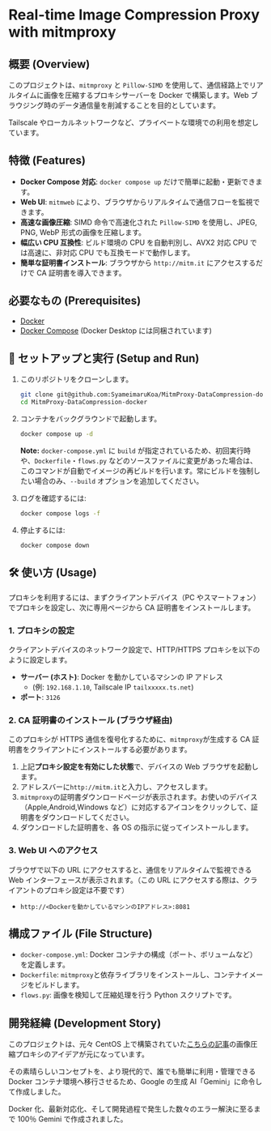 # Real-time Image Compression Proxy with mitmproxy

## 概要 (Overview)

このプロジェクトは、`mitmproxy` と `Pillow-SIMD` を使用して、通信経路上でリアルタイムに画像を圧縮するプロキシサーバーを Docker で構築します。Web ブラウジング時のデータ通信量を削減することを目的としています。

Tailscale やローカルネットワークなど、プライベートな環境での利用を想定しています。

## 特徴 (Features)

- **Docker Compose 対応**: `docker compose up` だけで簡単に起動・更新できます。
- **Web UI**: `mitmweb` により、ブラウザからリアルタイムで通信フローを監視できます。
- **高速な画像圧縮**: SIMD 命令で高速化された `Pillow-SIMD` を使用し、JPEG, PNG, WebP 形式の画像を圧縮します。
- **幅広い CPU 互換性**: ビルド環境の CPU を自動判別し、AVX2 対応 CPU では高速に、非対応 CPU でも互換モードで動作します。
- **簡単な証明書インストール**: ブラウザから `http://mitm.it` にアクセスするだけで CA 証明書を導入できます。

## 必要なもの (Prerequisites)

- [Docker](https://www.docker.com/get-started)
- [Docker Compose](https://docs.docker.com/compose/install/) (Docker Desktop には同梱されています)

## 🚀 セットアップと実行 (Setup and Run)

1. このリポジトリをクローンします。

   ```bash
   git clone git@github.com:SyameimaruKoa/MitmProxy-DataCompression-docker.git
   cd MitmProxy-DataCompression-docker
   ```

2. コンテナをバックグラウンドで起動します。

   ```bash
   docker compose up -d
   ```

   **Note:** `docker-compose.yml` に `build` が指定されているため、初回実行時や、`Dockerfile`・`flows.py` などのソースファイルに変更があった場合は、このコマンドが自動でイメージの再ビルドを行います。常にビルドを強制したい場合のみ、`--build` オプションを追加してください。

3. ログを確認するには:

   ```bash
   docker compose logs -f
   ```

4. 停止するには:

   ```bash
   docker compose down
   ```

## 🛠️ 使い方 (Usage)

プロキシを利用するには、まずクライアントデバイス（PC やスマートフォン）でプロキシを設定し、次に専用ページから CA 証明書をインストールします。

### 1. プロキシの設定

クライアントデバイスのネットワーク設定で、HTTP/HTTPS プロキシを以下のように設定します。

- **サーバー (ホスト)**: Docker を動かしているマシンの IP アドレス
  - (例: `192.168.1.10`, Tailscale IP `tailxxxxx.ts.net`)
- **ポート**: `3126`

### 2. CA 証明書のインストール (ブラウザ経由)

このプロキシが HTTPS 通信を復号化するために、`mitmproxy`が生成する CA 証明書をクライアントにインストールする必要があります。

1. 上記**プロキシ設定を有効にした状態**で、デバイスの Web ブラウザを起動します。
2. アドレスバーに`http://mitm.it`と入力し、アクセスします。
3. `mitmproxy`の証明書ダウンロードページが表示されます。お使いのデバイス（Apple,Android,Windows など）に対応するアイコンをクリックして、証明書をダウンロードしてください。
4. ダウンロードした証明書を、各 OS の指示に従ってインストールします。

### 3. Web UI へのアクセス

ブラウザで以下の URL にアクセスすると、通信をリアルタイムで監視できる Web インターフェースが表示されます。（この URL にアクセスする際は、クライアントのプロキシ設定は不要です）

- `http://<Dockerを動かしているマシンのIPアドレス>:8081`

## 構成ファイル (File Structure)

- `docker-compose.yml`: Docker コンテナの構成（ポート、ボリュームなど）を定義します。
- `Dockerfile`: `mitmproxy`と依存ライブラリをインストールし、コンテナイメージをビルドします。
- `flows.py`: 画像を検知して圧縮処理を行う Python スクリプトです。

## 開発経緯 (Development Story)

このプロジェクトは、元々 CentOS 上で構築されていた[こちらの記事](https://qiita.com/tongari0/items/ffa3297630547c3bb712)の画像圧縮プロキシのアイデアが元になっています。

その素晴らしいコンセプトを、より現代的で、誰でも簡単に利用・管理できる Docker コンテナ環境へ移行させるため、Google の生成 AI「Gemini」に命令して作成しました。

Docker 化、最新対応化、そして開発過程で発生した数々のエラー解決に至るまで 100％ Gemini で作成されました。

